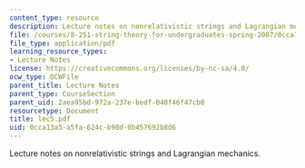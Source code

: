 ```yaml
---
content_type: resource
description: Lecture notes on nonrelativistic strings and Lagrangian mechanics.
file: /courses/8-251-string-theory-for-undergraduates-spring-2007/0cca13a5a5fa624cb90d0b457692b8d6_lec5.pdf
file_type: application/pdf
learning_resource_types:
- Lecture Notes
license: https://creativecommons.org/licenses/by-nc-sa/4.0/
ocw_type: OCWFile
parent_title: Lecture Notes
parent_type: CourseSection
parent_uid: 2aea95bd-972a-237e-bedf-048f46f47cb0
resourcetype: Document
title: lec5.pdf
uid: 0cca13a5-a5fa-624c-b90d-0b457692b8d6
---
```

Lecture notes on nonrelativistic strings and Lagrangian mechanics.
